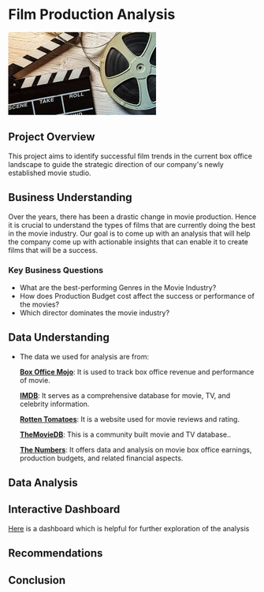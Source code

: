 # Film Production Analysis
![alt text](images/img2.jpeg)

## Project Overview
This project aims to identify successful film trends in the current box office landscape to guide the strategic direction of our company's newly established movie studio.

## Business Understanding
Over the years, there has been a drastic change in movie production. Hence it is crucial to understand the types of films that are currently doing the best in the movie industry. Our goal is to come up with an analysis that will help the company come up with actionable insights that can enable it to create films that will be a success.

### Key Business Questions
- What are the best-performing Genres in the Movie Industry?
- How does Production Budget cost affect the success or performance of the movies?
- Which director dominates the movie industry?
  
## Data Understanding
- The data we used for analysis are from:
    
    [**Box Office Mojo**](https://www.boxofficemojo.com/): It is used to track box office revenue and performance of movie.
    
    [**IMDB**](https://www.imdb.com/): It serves as a comprehensive database for movie, TV, and celebrity information.

    [**Rotten Tomatoes**](https://www.rottentomatoes.com/): It is a website used for movie reviews and rating.

    [**TheMovieDB**](https://www.themoviedb.org/): This is a community built movie and TV database..
    
    [**The Numbers**](https://www.the-numbers.com/): It offers data and analysis on movie box office earnings, production budgets, and related financial aspects.

## Data Analysis




## Interactive Dashboard
[Here]() is a dashboard which is helpful for further exploration of the analysis

## Recommendations



## Conclusion
